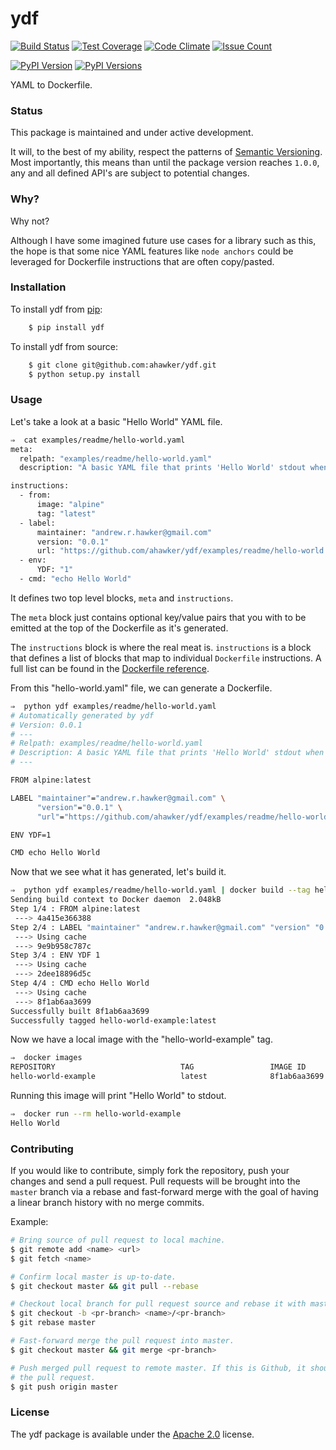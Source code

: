 # ydf

[![Build Status](https://travis-ci.org/ahawker/ydf.svg?branch=master)](https://travis-ci.org/ahawker/ydf)
[![Test Coverage](https://codeclimate.com/github/ahawker/ydf/badges/coverage.svg)](https://codeclimate.com/github/ahawker/ydf/coverage)
[![Code Climate](https://codeclimate.com/github/ahawker/ydf/badges/gpa.svg)](https://codeclimate.com/github/ahawker/ydf)
[![Issue Count](https://codeclimate.com/github/ahawker/ydf/badges/issue_count.svg)](https://codeclimate.com/github/ahawker/ydf)

[![PyPI Version](https://badge.fury.io/py/ydf.svg)](https://badge.fury.io/py/ydf)
[![PyPI Versions](https://img.shields.io/pypi/pyversions/ydf.svg)](https://pypi.python.org/pypi/ydf)

YAML to Dockerfile.

### Status

This package is maintained and under active development.

It will, to the best of my ability, respect the patterns of [Semantic Versioning](http://semver.org/).
Most importantly, this means than until the package version reaches `1.0.0`, any and all defined API's are subject to potential changes.

### Why?

Why not?

Although I have some imagined future use cases for a library such as this, the hope is that some nice YAML
features like `node anchors` could be leveraged for Dockerfile instructions that are often copy/pasted.

### Installation

To install ydf from [pip](https://pypi.python.org/pypi/pip):
```bash
    $ pip install ydf
```

To install ydf from source:
```bash
    $ git clone git@github.com:ahawker/ydf.git
    $ python setup.py install
```

### Usage

Let's take a look at a basic "Hello World" YAML file.

```bash
⇒  cat examples/readme/hello-world.yaml
meta:
  relpath: "examples/readme/hello-world.yaml"
  description: "A basic YAML file that prints 'Hello World' stdout when run"

instructions:
  - from:
      image: "alpine"
      tag: "latest"
  - label:
      maintainer: "andrew.r.hawker@gmail.com"
      version: "0.0.1"
      url: "https://github.com/ahawker/ydf/examples/readme/hello-world.yaml"
  - env:
      YDF: "1"
  - cmd: "echo Hello World"
```

It defines two top level blocks, `meta` and `instructions`.

The `meta` block just contains optional key/value pairs that you with to be emitted at the top of the Dockerfile as it's generated.

The `instructions` block is where the real meat is. `instructions` is a block that defines a list of blocks that map
to individual `Dockerfile` instructions. A full list can be found in the [Dockerfile reference](https://docs.docker.com/engine/reference/builder/).

From this "hello-world.yaml" file, we can generate a Dockerfile.

```bash
⇒  python ydf examples/readme/hello-world.yaml
# Automatically generated by ydf
# Version: 0.0.1
# ---
# Relpath: examples/readme/hello-world.yaml
# Description: A basic YAML file that prints 'Hello World' stdout when run
# ---

FROM alpine:latest

LABEL "maintainer"="andrew.r.hawker@gmail.com" \
      "version"="0.0.1" \
      "url"="https://github.com/ahawker/ydf/examples/readme/hello-world.yaml"

ENV YDF=1

CMD echo Hello World
```

Now that we see what it has generated, let's build it.

```bash
⇒  python ydf examples/readme/hello-world.yaml | docker build --tag hello-world-example -
Sending build context to Docker daemon  2.048kB
Step 1/4 : FROM alpine:latest
 ---> 4a415e366388
Step 2/4 : LABEL "maintainer" "andrew.r.hawker@gmail.com" "version" "0.0.1" "url" "https://github.com/ahawker/ydf/examples/readme/hello-world.yaml"
 ---> Using cache
 ---> 9e9b958c787c
Step 3/4 : ENV YDF 1
 ---> Using cache
 ---> 2dee18896d5c
Step 4/4 : CMD echo Hello World
 ---> Using cache
 ---> 8f1ab6aa3699
Successfully built 8f1ab6aa3699
Successfully tagged hello-world-example:latest
```

Now we have a local image with the "hello-world-example" tag.

```bash
⇒  docker images
REPOSITORY                            TAG                 IMAGE ID            CREATED             SIZE
hello-world-example                   latest              8f1ab6aa3699        14 minutes ago      3.99MB
```

Running this image will print "Hello World" to stdout.

```bash
⇒  docker run --rm hello-world-example
Hello World
```

### Contributing

If you would like to contribute, simply fork the repository, push your changes and send a pull request.
Pull requests will be brought into the `master` branch via a rebase and fast-forward merge with the goal of having
a linear branch history with no merge commits.

Example:
```bash
# Bring source of pull request to local machine.
$ git remote add <name> <url>
$ git fetch <name>

# Confirm local master is up-to-date.
$ git checkout master && git pull --rebase

# Checkout local branch for pull request source and rebase it with master.
$ git checkout -b <pr-branch> <name>/<pr-branch>
$ git rebase master

# Fast-forward merge the pull request into master.
$ git checkout master && git merge <pr-branch>

# Push merged pull request to remote master. If this is Github, it should automatically close
# the pull request.
$ git push origin master
```

### License

The ydf package is available under the [Apache 2.0](LICENSE) license.
